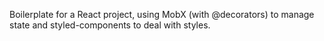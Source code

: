 Boilerplate for a React project, using MobX (with @decorators) to manage state and styled-components to deal with styles.